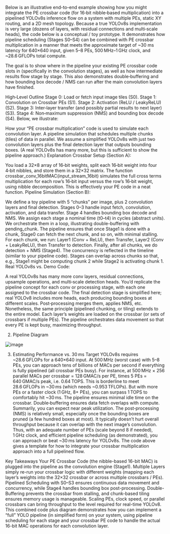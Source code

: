 Below is an illustrative end-to-end example showing how you might integrate the PE crossbar code (for 16‑bit nibble‑based multiplication) into a pipelined YOLOv8s inference flow on a system with multiple PEs, static XY routing, and a 2D mesh topology. Because a true YOLOv8s implementation is very large (dozens of layers, with residual connections and multi‑scale heads), the code below is a conceptual / toy prototype. It demonstrates how pipeline scheduling (Stages S0–S4) can be combined with PE crossbar multiplication in a manner that meets the approximate target of ~30 ms latency for 640×640 input, given 5–8 PEs, 500 MHz–1 GHz clock, and ~28.6 GFLOPs total compute.

The goal is to show where in the pipeline your existing PE crossbar code slots in (specifically in the convolution stages), as well as how intermediate results flow stage by stage. This also demonstrates double‑buffering and how bounding box decode / NMS can run after the main convolution layers have finished.

High‐Level Outline
Stage 0: Load or fetch input image tiles (S0).
Stage 1: Convolution on Crossbar PEs (S1).
Stage 2: Activation (ReLU / LeakyReLU) (S2).
Stage 3: Inter‐layer transfer (and possibly partial results to next layer) (S3).
Stage 4: Non‐maximum suppression (NMS) and bounding box decode (S4).
Below, we illustrate:

How your “PE crossbar multiplication” code is used to simulate each convolution layer.
A pipeline simulation that schedules multiple chunks (tiles) of data in parallel.
We assume a simplified YOLOv8s with just two convolution layers plus the final detection layer that outputs bounding boxes. (A real YOLOv8s has many more, but this is sufficient to show the pipeline approach.)
Explanation
Crossbar Setup (Section A):

You load a 32×8 array of 16‑bit weights, split each 16‑bit weight into four 4‑bit nibbles, and store them in a 32×32 matrix.
The function crossbar_conv_16bitMAC(input_stream_16bit) simulates the full cross terms multiplication for each row’s 16‑bit input versus the row’s 16‑bit weight, using nibble decomposition. This is effectively your PE code in a neat function.
Pipeline Simulation (Section B):

We define a toy pipeline with 5 “chunks” per image, plus 2 convolution layers and final detection.
Stages 0–3 handle input fetch, convolution, activation, and data transfer. Stage 4 handles bounding box decode and NMS.
We assign each stage a nominal time (t0–t4) in cycles (abstract units).
We orchestrate them in a loop, illustrating double-buffering with pending_chunk. The pipeline ensures that once Stage1 is done with a chunk, Stage0 can fetch the next chunk, and so on, with minimal stalling.
For each chunk, we run:
Layer1 (Conv + ReLU), then Transfer,
Layer2 (Conv + LeakyReLU), then Transfer to detection.
Finally, after all chunks, we do detection + NMS (Stage4).
The concurrency is reflected in the timeline (similar to your pipeline code). Stages can overlap across chunks so that, e.g., Stage1 might be computing chunk 2 while Stage2 is activating chunk 1.
Real YOLOv8s vs. Demo Code:

A real YOLOv8s has many more conv layers, residual connections, upsample operations, and multi‑scale detection heads. You’d replicate the pipeline concept for each conv or processing stage, with each one assigned to the crossbar code.
The final detection stage is simplified here; real YOLOv8 includes more heads, each producing bounding boxes at different scales. Post‑processing merges them, applies NMS, etc.
Nonetheless, the same principle (pipelined chunking, or tiling) extends to the entire model. Each layer’s weights are loaded on the crossbar (or sets of crossbars if multiple PEs). The pipeline orchestrates data movement so that every PE is kept busy, maximizing throughput.

2. Pipeline Diagram

   
![image](https://github.com/user-attachments/assets/952bf573-32ff-4356-8a2c-f7d07b7035d2)

3. Estimating Performance vs. 30 ms Target
YOLOv8s requires ~28.6 GFLOPs for a 640×640 input.
At 500 MHz (worst case) with 5–8 PEs, you can approach tens of billions of MACs per second if everything is fully pipelined (all crossbar PEs busy). For instance, at 500 MHz × 256 parallel MACs per crossbar = 128 GMAC/s per PE, times 5 PEs = 640 GMAC/s peak, i.e. 0.64 TOPS. This is borderline to meet 28.6 GFLOPs in ~30 ms (which needs ~0.953 TFLOPs). But with more PEs or a faster clock (1 GHz, 8+ PEs), you can surpass 1 TOPS to comfortably hit ~30 ms.
The pipeline ensures minimal idle time on the crossbar. Double‑buffering ensures data fetch overlaps with compute. Summarily, you can expect near peak utilization.
The post‑processing (NMS) is relatively small, especially once the bounding boxes are pruned (a few hundred boxes at most). It typically doesn’t hurt overall throughput because it can overlap with the next image’s convolution.
Thus, with an adequate number of PEs (scale beyond 8 if needed), 1 GHz clock, and efficient pipeline scheduling (as demonstrated), you can approach or beat ~30 ms latency for YOLOv8s. The code above gives a template for how to integrate your crossbar multiplication approach into a full pipelined flow.

Key Takeaways
Your PE Crossbar Code (the nibble-based 16-bit MAC) is plugged into the pipeline as the convolution engine (Stage1).
Multiple Layers simply re-run your crossbar logic with different weights (mapping each layer’s weights into the 32×32 crossbar or across multiple crossbars / PEs).
Pipelined Scheduling with S0–S3 ensures continuous data movement and concurrency, while Stage4 handles bounding box post-processing.
Double-Buffering prevents the crossbar from stalling, and chunk-based tiling ensures memory usage is manageable.
Scaling PEs, clock speed, or parallel crossbars can bring throughput to the level required for real-time YOLOv8.
This combined code plus diagram demonstrates how you can implement a “full” YOLO pipeline (in simplified form) on your system, using pipeline scheduling for each stage and your crossbar PE code to handle the actual 16-bit MAC operations for each convolution layer.

